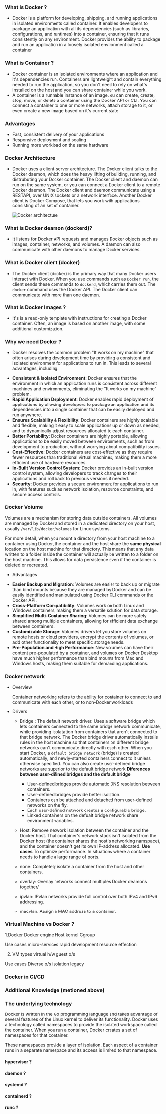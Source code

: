 ### What is Docker ?

- Docker is a platform for developing, shipping, and running applications in
  isolated environments called container. It enables developers to package an
  application with all its dependencies (such as libraries, configurations, and
  runtimes) into a container, ensuring that it runs consistently on any
  environment. Docker provides the ability to package and run an application in
  a loosely isolated environment called a container

### What is Container ?

- Docker container is an isolated environments where an application and it's
  dependencies run. Containers are lightweight and contain everything needed to
  run the application, so you don't need to rely on what's installed on the host
  and you can share container while you work.
- A container is a runnable instance of an image. ou can create, create, stop,
  move, or delete a container using the Docker API or CLI. You can connect a
  container to one or more networks, attach storage to it, or even create a new
  image based on it's current state

### Advantages

- Fast, consistent delivery of your applications
- Responsive deployment and scaling
- Running more workload on the same hardware

### Docker Architecture

- Docker uses a client-server architecture. The Docker client talks to the
  Docker daemon, which does the heavy lifting of building, running, and
  distrubuting your Docker container. The Docker client and daemon can run on
  the same system, or you can connect a Docker client to a remote Docker daemon.
  The Docker client and daemon communicate using a RESTAPI, over UNIX sockets or
  a network interface. Another Docker client is Docker Compose, that lets you
  work with applications consisting of an set of container.

  ![Docker architecture](https://docs.docker.com/get-started/images/docker-architecture.webp)

### What is Docker deamon (dockerd)?

- It listens for Docker API requests and manages Docker objects such as images,
  container, networks, and volumes. A daemon can also communicate with other
  daemons to manage Docker services.

### What is Docker client (docker)

- The Docker client (docker) is the primary way that many Docker users interact
  with Docker. When you use commands such as `Docker run`, the client sends
  these commands to `dockerd`, which carries them out. The `docker` command uses
  the Docker API. The Docker client can communicate with more than one daemon.

### What is Docker Images ?

- It's is a read-only template with instructions for creating a Docker
  container. Often, an image is based on another image, with some additional
  customization.

### Why we need Docker ?

- Docker resolves the common problem "It works on my machine" that often arises
  during development time by providing a consistent and isolated environment for
  applications to run in. This leads to several advantages, including:

* **Consistent & Isolated Environment**: Docker ensures that the environment in
  which an application runs is consistent across different machines and
  environments, eliminating the "It works on my machine" problem.
* **Rapid Application Deployment**: Docker enables rapid deployment of
  applications by allowing developers to package an application and its
  dependencies into a single container that can be easily deployed and run
  anywhere.
* **Ensures Scalability & Flexibility**: Docker containers are highly scalable
  and flexible, making it easy to scale applications up or down as needed, and
  to dynamically adjust resources allocated to each container.
* **Better Portability**: Docker containers are highly portable, allowing
  applications to be easily moved between environments, such as from development
  to production, without worrying about compatibility issues.
* **Cost-Effective**: Docker containers are cost-effective as they require fewer
  resources than traditional virtual machines, making them a more efficient use
  of hardware resources.
* **In-Built Version Control System**: Docker provides an in-built version
  control system, allowing developers to track changes to their applications and
  roll back to previous versions if needed.
* **Security**: Docker provides a secure environment for applications to run in,
  with features such as network isolation, resource constraints, and secure
  access controls.

### Docker Volume

Volumes are a mechanism for storing data outside containers. All volumes are
managed by Docker and stored in a dedicated directory on your host, usually
`/var/lib/docker/volumes` for Linux systems.

For more detail, when you mount a directory from your host machine to a
container using Docker, the container and the host share the **same physical**
location on the host machine for that directory. This means that any data
written to a folder inside the container will actually be written to a folder on
the host machine. This allows for data persistence even if the container is
deleted or recreated.

- Advantages

* **Easier Backup and Migration**: Volumes are easier to back up or migrate than
  bind mounts because they are managed by Docker and can be easily identified
  and manipulated using Docker CLI commands or the Docker API.
* **Cross-Platform Compatibility**: Volumes work on both Linux and Windows
  containers, making them a versatile solution for data storage.
* **Simplified Multi-Container Sharing**: Volumes can be more safely shared
  among multiple containers, allowing for efficient data exchange between
  containers.
* **Customizable Storage**: Volumes drivers let you store volumes on remote
  hosts or cloud providers, encrypt the contents of volumes, or add other
  functionality to meet specific storage needs.
* **Pre-Population and High Performance**: New volumes can have their content
  pre-populated by a container, and volumes on Docker Desktop have much higher
  performance than bind mounts from Mac and Windows hosts, making them suitable
  for demanding applications.

### Docker network

- Overview

  Container networking refers to the ability for container to connect to and
  communicate with each other, or to non-Docker workloads

- Drivers

  - Bridge : The default network driver. Uses a software bridge which lets
    containers connected to the same bridge network communicate, while providing
    isolatation from containers that aren't connected to that bridge network.
    The Docker bridge driver automatically installs rules in the host machine so
    that containers on different bridge networks can't communicate directly with
    each other. When you start Docker, a `default bridge network` (bridge) is
    created automatically, and newly-started containers connect to it unless
    otherwise specified. You can also create user-defined bridge networks are
    superior to the default bridge network **Diferences between user-difined
    bridges and the default bridge**
    - User-defined bridges provide automatic DNS resolution between containers.
    - User-defined bridges provide better isolation.
    - Containers can be attached and detached from user-defined networks on the
      fly.
    - Each user-defined network creates a configurable bridge.
    - Linked containers on the defualt bridge network share environment
      variables.

  - Host: Remove network isolation between the container and the Docker host.
    That container's network stack isn't isolated from the Docker host (the
    container shares the host's networking namspace), and the container doesn't
    get its own IP-address allocated. **Use cases** To optimize performance. In
    situations where a container needs to handle a large range of ports.

  - none: Completely isolate a container from the host and other containers.
  - overlay: Overlay networks connect multiples Docker deamons together/
  - ipvlan: IPvlan networks provide full control over both IPv4 and IPv6
    addressing.
  - macvlan: Assign a MAC address to a container.

### Virtual Machine vs Docker ?

1.Docker Docker engine Host kernel Cgroup

Use cases micro-services rapid development resource effection

2. VM types virtual h/w guest o/s

Use cases Diverse o/s isolation legacy

### Docker in CI/CD

### Additional Knowledge (metioned above)

### The underlying technology

Docker is written in the Go programming language and takes advantage of several
features of the Linux kernel to deliver its functionality. Docker uses a
technology called namespaces to provide the isolated workspace called the
container. When you run a container, Docker creates a set of namespaces for that
container.

These namespaces provide a layer of isolation. Each aspect of a container runs
in a separate namespace and its access is limited to that namespace.

#### hypervisor ?

#### daemon ?

#### systemd ?

#### containerd ?

#### runc ?

```
```
